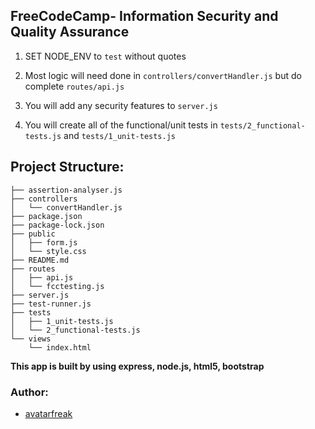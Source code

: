 ## **FreeCodeCamp**- Information Security and Quality Assurance

1. SET NODE_ENV to `test` without quotes

2. Most logic will need done in `controllers/convertHandler.js` but do complete `routes/api.js`
3. You will add any security features to `server.js`
4. You will create all of the functional/unit tests in `tests/2_functional-tests.js` and `tests/1_unit-tests.js`

## Project Structure:

```
├── assertion-analyser.js
├── controllers
│   └── convertHandler.js
├── package.json
├── package-lock.json
├── public
│   ├── form.js
│   └── style.css
├── README.md
├── routes
│   ├── api.js
│   └── fcctesting.js
├── server.js
├── test-runner.js
├── tests
│   ├── 1_unit-tests.js
│   └── 2_functional-tests.js
└── views
    └── index.html

```

**This app is built by using express, node.js, html5, bootstrap**

### Author:

- [avatarfreak](https://github.com/avatarfreak)
